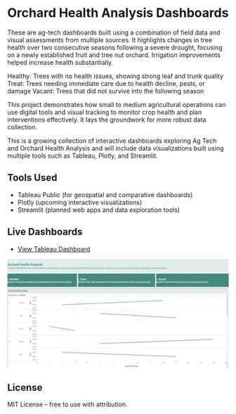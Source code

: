 # Orchard Health Analysis Dashboards

These are ag-tech dashboards built using a combination of field data and visual assessments from multiple sources. It highlights changes in tree health over two consecutive seasons following a severe drought, focusing on a newly established fruit and tree nut orchard. Irrigation improvements helped increase health substantially.

Healthy: Trees with no health issues, showing strong leaf and trunk quality
Treat: Trees needing immediate care due to health decline, pests, or damage
Vacant: Trees that did not survive into the following season

This project demonstrates how small to medium agricultural operations can use digital tools and visual tracking to monitor crop health and plan interventions effectively. It lays the groundwork for more robust data collection. 

This is a growing collection of interactive dashboards exploring Ag Tech and Orchard Health Analysis and will include data visualizations built using multiple tools such as Tableau, Plotly, and Streamlit. 

## Tools Used
- Tableau Public (for geospatial and comparative dashboards)
- Plotly (upcoming interactive visualizations)
- Streamlit (planned web apps and data exploration tools)

## Live Dashboards
- [View Tableau Dashboard](https://public.tableau.com/views/OrchardHealthAnalysis/Dashboard?:language=en-US&:sid=&:redirect=auth&:display_count=n&:origin=viz_share_link)


![Tableau Dashboard Preview](OrchardHealthAnalysis_ScrollDashboard.png)


## License
MIT License – free to use with attribution.
